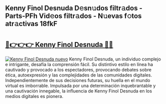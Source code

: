 ## Kenny Finol Desnuda D𝚎sn𝚞dos filtr𝚊dos - Parts-PFh Vid𝚎os filtr𝚊dos - N𝚞evas f𝚘tos atr𝚊ctivas 18fkF

# <h2><a href="http://mb9wrk.tromn.icu/?c=Kenny+Finol+Desnuda">🔗👉👉👉 Kenny Finol Desnuda 🔗🔗</a></h2>

[![Kenny Finol Desnuda nuevo](https://i.imgur.com/pEAQMta.gif)](http://mb9wrk.tromn.icu/?c=Kenny+Finol+Desnuda)
Kenny Finol Desnuda, un individuo complejo e intrigante, desafía la comprensión fácil. Su distintivo estilo en línea ha cautivado y provocado a los espectadores, provocando debates sobre ética, autoexpresión y las complejidades de las comunidades digitales. Independientemente de sus decisiones futuras, su huella en el mundo virtual es imborrable. Impulsada por una determinación inquebrantable y una cautivación innegable, la influencia de Kenny Finol Desnuda en los medios digitales es pionera.
